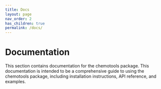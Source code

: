 ```yaml
---
title: Docs
layout: page
nav_order: 2
has_children: true
permalink: /docs/
---
```


# __Documentation__

This section contains documentation for the chemotools package. This documentation is intended to be a comprehensive guide to using the chemotools package, including installation instructions, API reference, and examples.